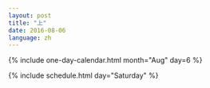 ```yaml
---
layout: post
title: "上"
date: 2016-08-06
language: zh
---
```




{% include one-day-calendar.html month="Aug" day=6 %}

{% include schedule.html day="Saturday" %}

<div class="clear"> </div>
